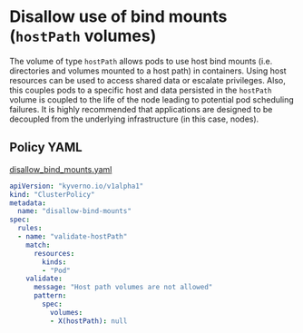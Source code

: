 # Disallow use of bind mounts (`hostPath` volumes)

The volume of type `hostPath` allows pods to use host bind mounts (i.e. directories and volumes mounted to a host path) in containers. Using host resources can be used to access shared data or escalate privileges. Also, this couples pods to a specific host and data persisted in the `hostPath` volume is coupled to the life of the node leading to potential pod scheduling failures. It is highly recommended that applications are designed to be decoupled from the underlying infrastructure (in this case, nodes).

## Policy YAML 

[disallow_bind_mounts.yaml](best_practices/disallow_bind_mounts.yaml) 

````yaml
apiVersion: "kyverno.io/v1alpha1"
kind: "ClusterPolicy"
metadata: 
  name: "disallow-bind-mounts"
spec: 
  rules: 
  - name: "validate-hostPath"
    match: 
      resources: 
        kinds: 
        - "Pod"
    validate: 
      message: "Host path volumes are not allowed"
      pattern: 
        spec: 
          volumes: 
          - X(hostPath): null
````
